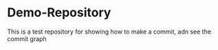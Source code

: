 # Demo-Repository
This is a test repository for showing how to make a commit, adn see the commit graph
